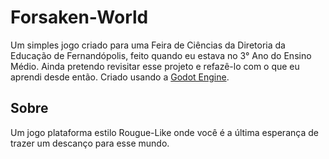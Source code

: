 # Forsaken-World

Um simples jogo criado para uma Feira de Ciências da Diretoria da Educação de Fernandópolis, feito quando eu estava no 3° Ano do Ensino Médio.
Ainda pretendo revisitar esse projeto e refazê-lo com o que eu aprendi desde então.
Criado usando a [Godot Engine](https:://godotengine.org).

## Sobre

Um jogo plataforma estilo Rougue-Like onde você é a última esperança de trazer um descanço para esse mundo.
